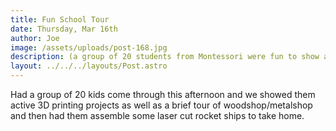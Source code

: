 ```yaml
---
title: Fun School Tour
date: Thursday, Mar 16th
author: Joe
image: /assets/uploads/post-168.jpg
description: (a group of 20 students from Montessori were fun to show around. )
layout: ../../../layouts/Post.astro
---
```


Had a group of 20 kids come through this afternoon and we showed them active 3D printing projects as well as a brief tour of woodshop/metalshop and then had them assemble some laser cut rocket ships to take home.
